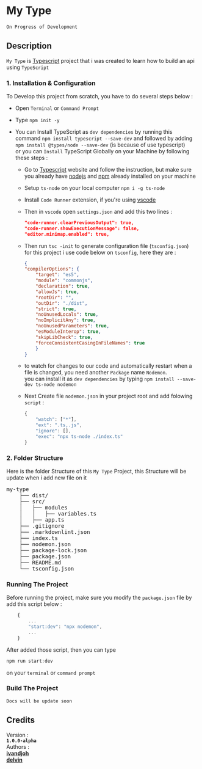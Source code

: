 # My Type

```bash
On Progress of Development
```

## Description

`My Type` is [Typescript](https://www.typescriptlang.org/) project that i was created to learn how to build an api using `TypeScript`

### 1. Installation & Configuration

To Develop this project from scratch, you have to do several steps below :  

- Open `Terminal` or `Command Prompt`
- Type `npm init -y`  
- You can Install TypeScript as `dev dependencies` by running this command `npm install typescript --save-dev` and followed by adding `npm install @types/node --save-dev` (is because of use typescript)  
or you can `Install` TypeScript Globally on your Machine by following these steps :  

    - Go to  [Typescript](https://www.typescriptlang.org/) website and follow the instruction, but make sure you already have [nodejs](https://nodejs.org/en/) and [npm](https://www.npmjs.com/) already installed on your machine  
    - Setup `ts-node` on your local computer `npm i -g ts-node`  
    - Install `Code Runner` extension, if you're using [vscode](https://code.visualstudio.com/)  
    - Then in `vscode` open `settings.json` and add this two lines :

        ```json
        "code-runner.clearPreviousOutput": true,
        "code-runner.showExecutionMessage": false,
        "editor.minimap.enabled": true,
        ```  

    - Then run `tsc -init` to generate configuration file (`tsconfig.json`)  
    for this project i use code below on `tsconfig`, here they are :

        ```json  
        {
        "compilerOptions": {
            "target": "es5",
            "module": "commonjs",
            "declaration": true,
            "allowJs": true,
            "rootDir": "",
            "outDir": "./dist",
            "strict": true,
            "noUnusedLocals": true,
            "noImplicitAny": true,
            "noUnusedParameters": true,
            "esModuleInterop": true,
            "skipLibCheck": true,
            "forceConsistentCasingInFileNames": true
            }
        }
        ```  

    - to watch for changes to our code and automatically restart when a file is changed, you need another `Package` name `Nodemon`.  
    you can install it as `dev dependencies` by typing `npm install --save-dev ts-node nodemon`  
    - Next Create file `nodemon.json` in your project root and add folowing `script` :  

        ```javascript
        {
            "watch": ["*"],
            "ext": ".ts,.js",
            "ignore": [],
            "exec": "npx ts-node ./index.ts"
        }
        ```

### 2. Folder Structure

Here is the folder Structure of this `My Type` Project, this Structure will be update when i add new file on it

<pre>
my-type  
    ├── dist/
    ├── src/  
    │   ├── modules  
    │   │   ├── variables.ts  
    │   ├── app.ts  
    ├── .gitignore
    ├── .markdownlint.json
    ├── index.ts
    ├── nodemon.json
    ├── package-lock.json
    ├── package.json
    ├── README.md
    └── tsconfig.json
</pre>

### Running The Project

Before running the project, make sure you modify the `package.json` file by add this script below :  

```javascript
    {
        ...
        "start:dev": "npx nodemon",
        ...
    }
```

After added those script, then you can type  

```javascript
npm run start:dev
```  

on your `terminal` or `command prompt`  

### Build The Project

```javascript
Docs will be update soon
```

## Credits

Version :   
**`1.0.0-alpha`**  
Authors :  
**[ivandjoh]()**  
**[delvin]()**
